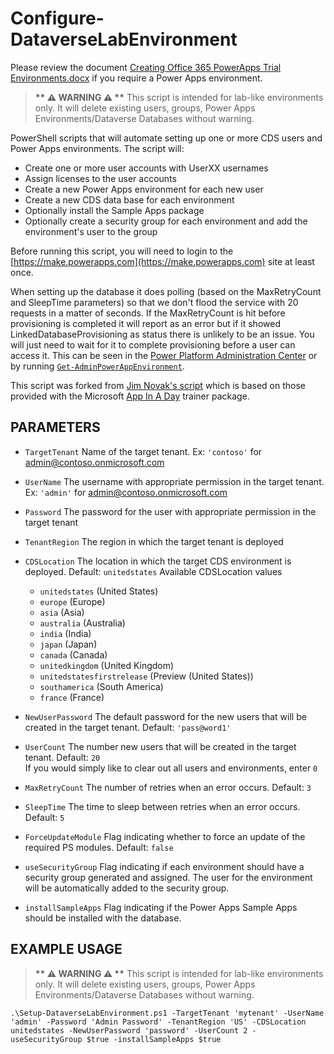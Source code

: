 # Configure-DataverseLabEnvironment
Please review the document [Creating Office 365 PowerApps Trial Environments.docx](/Creating%20Office%20365%20PowerApps%20Trial%20Environments.docx) if you require a Power Apps environment.

>__** ⚠ WARNING ⚠ **__ This script is intended for lab-like environments only. It will delete existing users, groups, Power Apps Environments/Dataverse Databases without warning. 

PowerShell scripts that will automate setting up one or more CDS users and Power Apps environments. The script will:
* Create one or more user accounts with UserXX usernames
* Assign licenses to the user accounts
* Create a new Power Apps environment for each new user
* Create a new CDS data base for each environment
* Optionally install the Sample Apps package
* Optionally create a security group for each environment and add the environment's user to the group

Before running this script, you will need to login to the [https://make.powerapps.com](https://make.powerapps.com) site at least once.

When setting up the database it does polling (based on the MaxRetryCount and SleepTime parameters) so that we don't flood the service with 20 requests in a matter of seconds. If the MaxRetryCount is hit before provisioning is completed it will report as an error but if it showed LinkedDatabaseProvisioning as status there is unlikely to be an issue. You will just need to wait for it to complete provisioning before a user can access it. This can be seen in the [Power Platform Administration Center](https://admin.powerplatform.microsoft.com/) or by running [`Get-AdminPowerAppEnvironment`](https://docs.microsoft.com/en-us/powershell/module/microsoft.powerapps.administration.powershell/get-adminpowerappenvironment).

This script was  forked from [Jim Novak's script](https://github.com/jamesnovak/SetupAIAD) which is based on those provided with the Microsoft [App In A Day](https://aka.ms/AIADEvent) trainer package.

## PARAMETERS

* `TargetTenant`
Name of the target tenant. Ex: `'contoso'` for admin@contoso.onmicrosoft.com

* `UserName`
The username with appropriate permission in the target tenant. Ex: `'admin'` for admin@contoso.onmicrosoft.com

* `Password`
The password for the user with appropriate permission in the target tenant

* `TenantRegion`
The region in which the target tenant is deployed

* `CDSLocation`
The location in which the target CDS environment is deployed. Default: `unitedstates`
Available CDSLocation values
    * `unitedstates`             (United States)
    * `europe`                   (Europe)
    * `asia`                     (Asia)
    * `australia`                (Australia)
    * `india`                    (India)
    * `japan`                    (Japan)
    * `canada`                   (Canada)
    * `unitedkingdom`            (United Kingdom)
    * `unitedstatesfirstrelease` (Preview (United States))
    * `southamerica`             (South America)
    * `france`                   (France)

* `NewUserPassword`
The default password for the new users that will be created in the target tenant. Default: `'pass@word1'`

* `UserCount`
The number new users that will be created in the target tenant. Default: `20`  
If you would simply like to clear out all users and environments, enter `0`

* `MaxRetryCount`
The number of retries when an error occurs. Default: `3`

* `SleepTime`
The time to sleep between retries when an error occurs. Default: `5`

* `ForceUpdateModule`
Flag indicating whether to force an update of the required PS modules.  Default: `false`

* `useSecurityGroup`
Flag indicating if each environment should have a security group generated and assigned. The user for the environment will be automatically added to the security group.

* `installSampleApps`
Flag indicating if the Power Apps Sample Apps should be installed with the database.

## EXAMPLE USAGE
>__** ⚠ WARNING ⚠ **__ This script is intended for lab-like environments only. It will delete existing users, groups, Power Apps Environments/Dataverse Databases without warning. 

`.\Setup-DataverseLabEnvironment.ps1 -TargetTenant 'mytenant' -UserName 'admin' -Password 'Admin Password' -TenantRegion 'US' -CDSLocation unitedstates -NewUserPassword 'password' -UserCount 2 -useSecurityGroup $true -installSampleApps $true
`